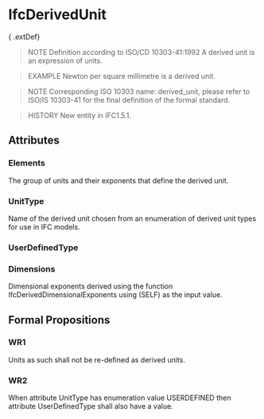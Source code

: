 # IfcDerivedUnit

{ .extDef}
> NOTE  Definition according to ISO/CD 10303-41:1992
> A derived unit is an expression of units.

> EXAMPLE  Newton per square millimetre is a derived unit.

> NOTE  Corresponding ISO 10303 name: derived_unit, please refer to ISO/IS 10303-41 for the final definition of the formal standard.

> HISTORY  New entity in IFC1.5.1.

## Attributes

### Elements
The group of units and their exponents that define the derived unit.

### UnitType
Name of the derived unit chosen from an enumeration of derived unit types for use in IFC models.

### UserDefinedType


### Dimensions
Dimensional exponents derived using the function IfcDerivedDimensionalExponents using (SELF) as the input value.

## Formal Propositions

### WR1
Units as such shall not be re-defined as derived units.

### WR2
When attribute UnitType has enumeration value USERDEFINED
then attribute UserDefinedType shall also have a value.
